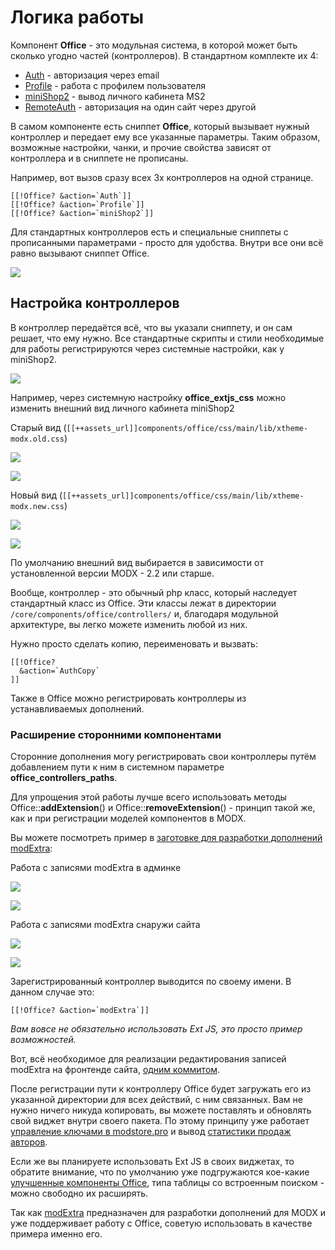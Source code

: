 # Логика работы

Компонент **Office** - это модульная система, в которой может быть сколько угодно частей (контроллеров).
В стандартном комплекте их 4:

- [Auth][0] - авторизация через email
- [Profile][1] - работа с профилем пользователя
- [miniShop2][2] - вывод личного кабинета MS2
- [RemoteAuth][3] - авторизация на один сайт через другой

В самом компоненте есть сниппет **Office**, который вызывает нужный контроллер и передает ему все указанные параметры.
Таким образом, возможные настройки, чанки, и прочие свойства зависят от контроллера и в сниппете не прописаны.

Например, вот вызов сразу всех 3х контроллеров на одной странице.

```modx
[[!Office? &action=`Auth`]]
[[!Office? &action=`Profile`]]
[[!Office? &action=`miniShop2`]]
```

Для стандартных контроллеров есть и специальные сниппеты с прописанными параметрами - просто для удобства. Внутри все они всё равно вызывают сниппет Office.

[![](https://file.modx.pro/files/7/a/6/7a691dcfa2bf7915716c61a3450e487cs.jpg)](https://file.modx.pro/files/7/a/6/7a691dcfa2bf7915716c61a3450e487c.png)

## Настройка контроллеров

В контроллер передаётся всё, что вы указали сниппету, и он сам решает, что ему нужно.
Все стандартные скрипты и стили необходимые для работы регистрируются через системные настройки, как у miniShop2.

[![](https://file.modx.pro/files/4/4/b/44b3499d03c306d34342bc1e9eb5808ds.jpg)](https://file.modx.pro/files/4/4/b/44b3499d03c306d34342bc1e9eb5808d.png)

Например, через системную настройку **office_extjs_css** можно изменить внешний вид личного кабинета miniShop2

Старый вид (`[[++assets_url]]components/office/css/main/lib/xtheme-modx.old.css`)

[![](https://file.modx.pro/files/9/6/4/9640c1d8fe2742274dba1c0238491001s.jpg)](https://file.modx.pro/files/9/6/4/9640c1d8fe2742274dba1c0238491001.png)

[![](https://file.modx.pro/files/e/d/6/ed6b56bc39dffbb68c8c9425399e17aas.jpg)](https://file.modx.pro/files/e/d/6/ed6b56bc39dffbb68c8c9425399e17aa.png)

Новый вид (`[[++assets_url]]components/office/css/main/lib/xtheme-modx.new.css`)

[![](https://file.modx.pro/files/5/a/b/5ab2fdf1b80cac13a660e07e319b57ees.jpg)](https://file.modx.pro/files/5/a/b/5ab2fdf1b80cac13a660e07e319b57ee.png)

[![](https://file.modx.pro/files/e/c/4/ec40dca2f9e8e2d620cf2a47ea5a4befs.jpg)](https://file.modx.pro/files/e/c/4/ec40dca2f9e8e2d620cf2a47ea5a4bef.png)

По умолчанию внешний вид выбирается в зависимости от установленной версии MODX - 2.2 или старше.

Вообще, контроллер - это обычный php класс, который наследует стандартный класс из Office.
Эти классы лежат в директории `/core/components/office/controllers/` и, благодаря модульной архитектуре, вы легко можете изменить любой из них.

Нужно просто сделать копию, переименовать и вызвать:

```modx
[[!Office?
  &action=`AuthCopy`
]]
```

Также в Office можно регистрировать контроллеры из устанавливаемых дополнений.

### Расширение сторонними компонентами

Сторонние дополнения могу регистрировать свои контроллеры путём добавлением пути к ним в системном параметре **office_controllers_paths**.

Для упрощения этой работы лучше всего использовать методы Office::**addExtension**() и Office::**removeExtension**() - принцип такой же, как и при регистрации моделей компонентов в MODX.

Вы можете посмотреть пример в [заготовке для разработки дополнений modExtra][6]:

Работа с записями modExtra в админке

[![](https://file.modx.pro/files/0/9/a/09acd54474eac1da1a18a45ef417b0c6s.jpg)](https://file.modx.pro/files/0/9/a/09acd54474eac1da1a18a45ef417b0c6.png)

[![](https://file.modx.pro/files/9/9/f/99f389219e64d198d80cf34de3bcc359s.jpg)](https://file.modx.pro/files/9/9/f/99f389219e64d198d80cf34de3bcc359.png)

Работа с записями modExtra снаружи сайта

[![](https://file.modx.pro/files/d/6/c/d6c064323f14c85809a852decd09b8a9s.jpg)](https://file.modx.pro/files/d/6/c/d6c064323f14c85809a852decd09b8a9.png)

[![](https://file.modx.pro/files/8/5/5/855490e75c5c93d364af3756d8d2bb92s.jpg)](https://file.modx.pro/files/8/5/5/855490e75c5c93d364af3756d8d2bb92.png)

Зарегистрированный контроллер выводится по своему имени. В данном случае это:

```modx
[[!Office? &action=`modExtra`]]
```

*Вам вовсе не обязательно использовать Ext JS, это просто пример возможностей.*

Вот, всё необходимое для реализации редактирования записей modExtra на фронтенде сайта, [одним коммитом][7].

После регистрации пути к контроллеру Office будет загружать его из указанной директории для всех действий, с ним связанных.
Вам не нужно ничего никуда копировать, вы можете поставлять и обновлять свой виджет внутри своего пакета.
По этому принципу уже работает [управление ключами в modstore.pro][8] и вывод [статистики продаж авторов][9].

Если же вы планируете использовать Ext JS в своих виджетах, то обратите внимание, что по умолчанию уже подгружаются кое-какие [улучшенные компоненты Office][10], типа таблицы со встроенным поиском - можно свободно их расширять.

Так как [modExtra][11] предназначен для разработки дополнений для MODX и уже поддерживает работу с Office, советую использовать в качестве примера именно его.

[0]: /components/office/controllers/auth
[1]: /components/office/controllers/profile
[2]: /components/office/controllers/orders-history-minishop2
[3]: /components/office/controllers/auth-remote
[6]: https://github.com/bezumkin/modExtra/blob/7b238647746fdd3443941a78fccc96ca9e96d76c/_build/resolvers/resolve.office.php
[7]: https://github.com/bezumkin/modExtra/commit/7b238647746fdd3443941a78fccc96ca9e96d76c
[8]: https://modstore.pro/cabinet/keys/
[9]: https://modx.pro/store/5343-statistics-for-authors-supplements/
[10]: https://github.com/bezumkin/Office/tree/master/assets/components/office/js/main/extjs
[11]: https://github.com/bezumkin/modExtra/
